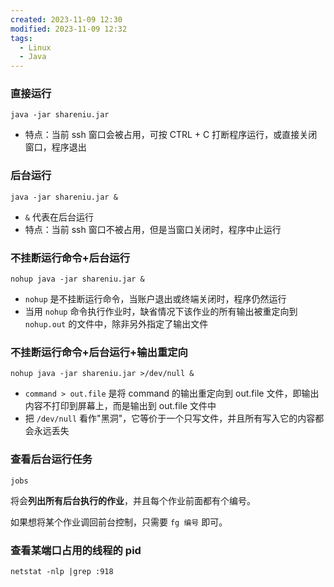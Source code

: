 ```yaml
---
created: 2023-11-09 12:30
modified: 2023-11-09 12:32
tags:
  - Linux
  - Java
---
```


### 直接运行

```shell
java -jar shareniu.jar
```

- 特点：当前 ssh 窗口会被占用，可按 CTRL + C 打断程序运行，或直接关闭窗口，程序退出

### 后台运行

```shell
java -jar shareniu.jar &
```

- `&` 代表在后台运行
- 特点：当前 ssh 窗口不被占用，但是当窗口关闭时，程序中止运行

### 不挂断运行命令+后台运行

```shell
nohup java -jar shareniu.jar &
```

- `nohup` 是不挂断运行命令，当账户退出或终端关闭时，程序仍然运行
- 当用 `nohup` 命令执行作业时，缺省情况下该作业的所有输出被重定向到 `nohup.out` 的文件中，除非另外指定了输出文件

### 不挂断运行命令+后台运行+输出重定向

```shell
nohup java -jar shareniu.jar >/dev/null &
```

- `command > out.file` 是将 command 的输出重定向到 out.file 文件，即输出内容不打印到屏幕上，而是输出到 out.file 文件中
- 把 `/dev/null` 看作"黑洞"，它等价于一个只写文件，并且所有写入它的内容都会永远丢失

### 查看后台运行任务

```shell
jobs
```

将会**列出所有后台执行的作业**，并且每个作业前面都有个编号。

如果想将某个作业调回前台控制，只需要 `fg 编号` 即可。

### 查看某端口占用的线程的 pid

```shell
netstat -nlp |grep :918
```
